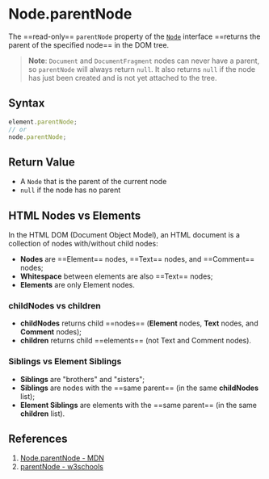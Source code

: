 # Node.parentNode

The ==read-only== `parentNode` property of the [`Node`](https://developer.mozilla.org/en-US/docs/Web/API/Node) interface ==returns the parent of the specified node== in the DOM tree.

> **Note**: `Document` and `DocumentFragment` nodes can never have a parent, so `parentNode` will always return `null`. It also returns `null` if the node has just been created and is not yet attached to the tree.

## Syntax

```js
element.parentNode;
// or
node.parentNode;
```

## Return Value

- A `Node` that is the parent of the current node
- `null` if the node has no parent

## HTML Nodes vs Elements

In the HTML DOM (Document Object Model), an HTML document is a collection of nodes with/without child nodes:

- **Nodes** are ==Element== nodes, ==Text== nodes, and ==Comment== nodes;
- **Whitespace** between elements are also ==Text== nodes;
- **Elements** are only Element nodes.

### childNodes vs children

- **childNodes** returns child ==nodes== (**Element** nodes, **Text** nodes, and **Comment** nodes);
- **children** returns child ==elements== (not Text and Comment nodes).

### Siblings vs Element Siblings

- **Siblings** are "brothers" and "sisters";
- **Siblings** are nodes with the ==same parent== (in the same **childNodes** list);
- **Element Siblings** are elements with the ==same parent== (in the same **children** list).

## References

1. [Node.parentNode - MDN](https://developer.mozilla.org/en-US/docs/Web/API/Node/parentNode)
2. [parentNode - w3schools](https://www.w3schools.com/Jsref/prop_node_parentnode.asp)
